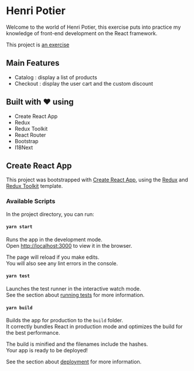 # Henri Potier

Welcome to the world of Henri Potier, this exercise puts into practice my knowledge of front-end development on the React framework.

This project is [an exercise](https://github.com/xebia-france/recruitment-tests/blob/master/ExerciceFront.md)

## Main Features

- Catalog : display a list of products
- Checkout : display the user cart and the custom discount

## Built with :heart: using

- Create React App
- Redux
- Redux Toolkit
- React Router
- Bootstrap
- I18Next

## Create React App

This project was bootstrapped with [Create React App](https://github.com/facebook/create-react-app), using the [Redux](https://redux.js.org/) and [Redux Toolkit](https://redux-toolkit.js.org/) template.

### Available Scripts

In the project directory, you can run:

#### `yarn start`

Runs the app in the development mode.<br />
Open [http://localhost:3000](http://localhost:3000) to view it in the browser.

The page will reload if you make edits.<br />
You will also see any lint errors in the console.

#### `yarn test`

Launches the test runner in the interactive watch mode.<br />
See the section about [running tests](https://facebook.github.io/create-react-app/docs/running-tests) for more information.

#### `yarn build`

Builds the app for production to the `build` folder.<br />
It correctly bundles React in production mode and optimizes the build for the best performance.

The build is minified and the filenames include the hashes.<br />
Your app is ready to be deployed!

See the section about [deployment](https://facebook.github.io/create-react-app/docs/deployment) for more information.
